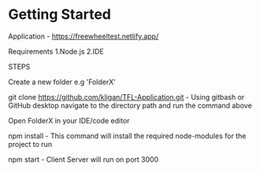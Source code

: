 # Getting Started 

Application - https://freewheeltest.netlify.app/

Requirements 1.Node.js 2.IDE

STEPS

Create a new folder e.g 'FolderX'

git clone https://github.com/kligan/TFL-Application.git - Using gitbash or GitHub desktop navigate to the directory path and run the command above

Open FolderX in your IDE/code editor

npm install - This command will install the required node-modules for the project to run

npm start - Client Server will run on port 3000
